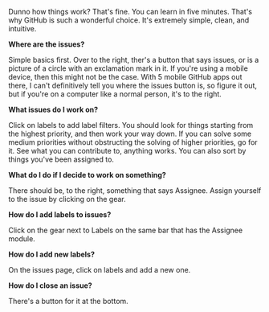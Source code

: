 Dunno how things work? That's fine. You can learn in five minutes. That's why GitHub is such a wonderful choice. It's extremely simple, clean, and intuitive.

<b>Where are the issues?</b>

Simple basics first. Over to the right, ther's a button that says issues, or is a picture of a circle with an exclamation mark in it. If you're using a mobile device, then this might not be the case. With 5 mobile GitHub apps out there, I can't definitively tell you where the issues button is, so figure it out, but if you're on a computer like a normal person, it's to the right.

<b>What issues do I work on?</b>

Click on labels to add label filters. You should look for things starting from the highest priority, and then work your way down. If you can solve some medium priorities without obstructing the solving of higher priorities, go for it. See what you can contribute to, anything works. You can also sort by things you've been assigned to.

<b>What do I do if I decide to work on something?</b>

There should be, to the right, something that says Assignee. Assign yourself to the issue by clicking on the gear.

<b>How do I add labels to issues?</b>

Click on the gear next to Labels on the same bar that has the Assignee module.

<b>How do I add new labels?</b>

On the issues page, click on labels and add a new one.

<b>How do I close an issue?</b>

There's a button for it at the bottom.
